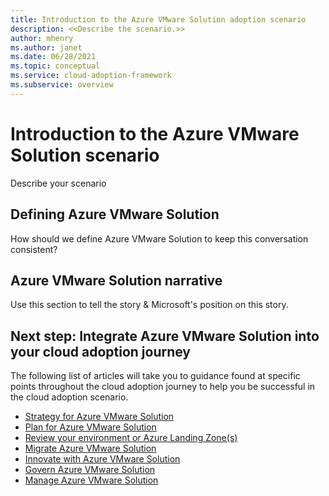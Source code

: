 ```yaml
---
title: Introduction to the Azure VMware Solution adoption scenario
description: <<Describe the scenario.>>
author: mhenry
ms.author: janet
ms.date: 06/28/2021
ms.topic: conceptual
ms.service: cloud-adoption-framework
ms.subservice: overview
---
```


# Introduction to the Azure VMware Solution scenario

Describe your scenario

## Defining Azure VMware Solution

How should we define Azure VMware Solution to keep this conversation consistent?

## Azure VMware Solution narrative

Use this section to tell the story & Microsoft's position on this story.

## Next step: Integrate Azure VMware Solution into your cloud adoption journey

The following list of articles will take you to guidance found at specific points throughout the cloud adoption journey to help you be successful in the cloud adoption scenario.

- [Strategy for Azure VMware Solution](./strategy.md)
- [Plan for Azure VMware Solution](./plan.md)
- [Review your environment or Azure Landing Zone(s)](./ready.md)
- [Migrate Azure VMware Solution](./migrate.md)
- [Innovate with Azure VMware Solution](./innovate.md)
- [Govern Azure VMware Solution](./govern.md)
- [Manage Azure VMware Solution](./manage.md)
